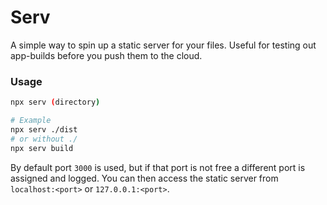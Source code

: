 # Serv

A simple way to spin up a static server for your files. Useful for testing out app-builds before you push them to the cloud.

### Usage

```bash
npx serv (directory)

# Example
npx serv ./dist
# or without ./
npx serv build
```

By default port `3000` is used, but if that port is not free a different port is assigned and logged. You can then access the static server from `localhost:<port>` or `127.0.0.1:<port>`.
